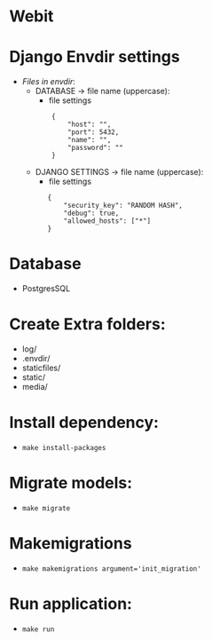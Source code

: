 # Webit
# Django Envdir settings
- *Files in envdir*:
    - DATABASE -> file name (uppercase):
        - file settings
        ```    
            {
                "host": "",
                "port": 5432,
                "name": "",
                "password": ""
            }
        ```
    - DJANGO SETTINGS -> file name (uppercase):
        - file settings
         ```    
            {
                "security_key": "RANDOM HASH",
                "debug": true,
                "allowed_hosts": ["*"]
            }
         ```
# Database 
- PostgresSQL 
     
# Create Extra folders:
- log/
- .envdir/
- staticfiles/
- static/
- media/

# Install dependency:
- ```make install-packages```

# Migrate models:
- ```make migrate```

# Makemigrations
-  ```make makemigrations argument='init_migration'```
    
# Run application:
- ```make run```

